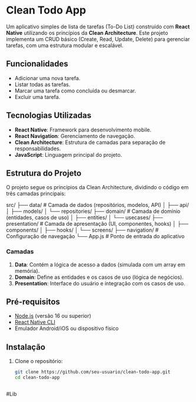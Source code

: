 # Clean Todo App

Um aplicativo simples de lista de tarefas (To-Do List) construído com **React Native** utilizando os princípios da **Clean Architecture**. Este projeto implementa um CRUD básico (Create, Read, Update, Delete) para gerenciar tarefas, com uma estrutura modular e escalável.

## Funcionalidades
- Adicionar uma nova tarefa.
- Listar todas as tarefas.
- Marcar uma tarefa como concluída ou desmarcar.
- Excluir uma tarefa.

## Tecnologias Utilizadas
- **React Native**: Framework para desenvolvimento mobile.
- **React Navigation**: Gerenciamento de navegação.
- **Clean Architecture**: Estrutura de camadas para separação de responsabilidades.
- **JavaScript**: Linguagem principal do projeto.

## Estrutura do Projeto
O projeto segue os princípios da Clean Architecture, dividindo o código em três camadas principais:


src/
├── data/              # Camada de dados (repositórios, modelos, API)
│   ├── api/
│   ├── models/
│   └── repositories/
├── domain/            # Camada de domínio (entidades, casos de uso)
│   ├── entities/
│   └── usecases/
├── presentation/      # Camada de apresentação (UI, componentes, hooks)
│   ├── components/
│   ├── hooks/
│   └── screens/
├── navigation/        # Configuração de navegação
└── App.js             # Ponto de entrada do aplicativo



### Camadas
1. **Data**: Contém a lógica de acesso a dados (simulada com um array em memória).
2. **Domain**: Define as entidades e os casos de uso (lógica de negócios).
3. **Presentation**: Interface do usuário e integração com os casos de uso.

## Pré-requisitos
- [Node.js](https://nodejs.org/) (versão 16 ou superior)
- [React Native CLI](https://reactnative.dev/docs/environment-setup)
- Emulador Android/iOS ou dispositivo físico

## Instalação
1. Clone o repositório:
   ```bash
   git clone https://github.com/seu-usuario/clean-todo-app.git
   cd clean-todo-app



#Lib
